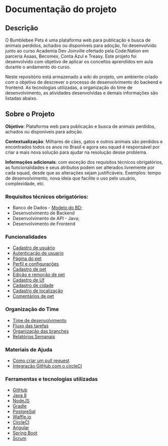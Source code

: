 # Documentação do projeto

## Descrição

O Bumblebee Pets é uma plataforma web para publicação e busca de animais perdidos, achados ou
disponíveis para adoção, foi desenvolvido junto ao curso Academia Dev Joinville ofertado pela Code:Nation em parceria Asaas, 
Becomex, Conta Azul e Treasy. Este projeto foi desenvolvido com objetivo de aplicar os conceitos aprendidos em aula durante o andamento do curso. 

Neste repositório está armazenado a wiki do projeto, um ambiente criado com o objetivo de descrever o processo de desenvolvimento do backend e frontend. As tecnologias utilizadas, a organização do time de desenvolvimento, as atividades desenvolvidas e demais informações são listadas abaixo. 

## Sobre o Projeto

**Objetivo**: Plataforma web para publicação e busca de animais perdidos, achados ou
disponíveis para adoção.

**Contextualização**: Milhares de cães, gatos e outros animais são perdidos e encontrados
todos os anos no Brasil e agora seu squad é responsável por criar a mais nova solução para
ajudar na resolução desse problema.

**Informações adicionais**: com exceção dos requisitos técnicos obrigatórios, as
funcionalidades e seus atributos podem ser alterados livremente por cada squad, desde que
as alterações sejam justificáveis. Exemplos: tempo de desenvolvimento, nova ideia que
facilite o uso pelo usuário, complexidade, etc.

### Requisitos técnicos obrigatórios:
 * Banco de Dados - [Modelo do BD](../modelo-banco.png);
 * Desenvolvimento de Backend
 * Desenvolvimento de API - Java;
 * Desenvolvimento de Frontend
 
### Funcionalidades
- [Cadastro de usuário](documentacao/cadastroUsuario.md)
- [Autenticação de usuario](documentacao/autenticacaoUsuario.md)
- [Página do pet](documentacao/paginaPet.md)
- [Perfil e configurações](documentacao/perfilConfiguracoesUsuario.md)
- [Cadastro de pet](documentacao/cadastroPet.md)
- [Edição e remoção de pet](documentacao/editarRemoverPet.md)
- [Cadastro de Uf](documentacao/cadastroUf.md)
- [Cadastro de cidade](documentacao/cadastroCidade.md)
- [Cadastro de localização](documentacao/cadastroLocalizacao.md)
- [Comentários de pet](documentacao/comentarioPet.md)

### Organização do Time 
- [Time de desenvolvimento](time_desenvolvimento/sobreOTime.md)
- [Fluxo das tarefas](organizacao_time/fluxoTarefas.md)
- [Organização das branches](organizacao_time/organizacaoBranches.md)
- [Relatórios Semanais](organizacao_time/relatorioSemanais.md)

### Materiais de Ajuda
- [Como criar um pull request](https://github.com/academiadev-jlle/wiki/blob/master/git/pull-request.md)
- [Integração GitHub com o circleCI](tutoriais_guias/integracao_circleCI.md)

### Ferramentas e tecnologias utilizadas
- [GitHub](https://github.com/about)
- [Java 8](https://www.java.com/pt_BR/download/faq/java8.xml)
- [NodeJS](https://nodejs.org/en/)
- [Gradle](https://gradle.org/)
- [PostgreSql](https://www.postgresql.org/)
- [Waffle.io](https://waffle.io/academiadev-jlle/wiki-bumblebee)
- [CircleCI](https://circleci.com/)
- [Angular](https://angular.io/)
- [Spring Boot](http://spring.io/projects/spring-boot)
- [Scrum](https://www.scrum.org/resources/what-is-scrum)
